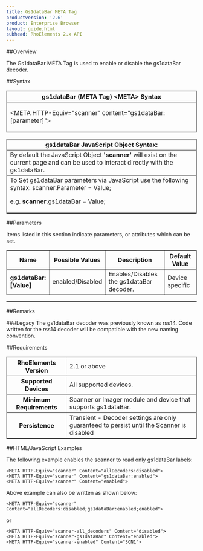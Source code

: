 ```yaml
---
title: Gs1dataBar META Tag
productversion: '2.6'
product: Enterprise Browser
layout: guide.html
subhead: RhoElements 2.x API
---
```


##Overview

The Gs1dataBar META Tag is used to enable or disable the gs1dataBar decoder.

##Syntax

<table class="facelift" style="width:100%" border="1" padding="5px"> <tr><th class="tableHeading">gs1dataBar (META Tag) &lt;META&gt; Syntax
</th></tr><tr><td class="clsSyntaxCells clsOddRow"><p>&lt;META HTTP-Equiv="scanner" content="gs1dataBar:[parameter]"&gt;</p></td></tr></table>
<table class="facelift" style="width:100%" border="1" padding="5px"> <tr><th class="tableHeading">gs1dataBar JavaScript Object Syntax:</th></tr><tr><td class="clsSyntaxCells clsOddRow">
By default the JavaScript Object <b>'scanner'</b> will exist on the current page and can be used to interact directly with the gs1dataBar.
</td></tr><tr><td class="clsSyntaxCells clsEvenRow">
To Set gs1dataBar parameters via JavaScript use the following syntax: scanner.Parameter = Value;
<P />e.g. <b>scanner</b>.gs1dataBar = Value;
</td></tr></table>

##Parameters


Items listed in this section indicate parameters, or attributes which can be set.
<table class="facelift" style="width:100%" border="1" padding="5px"> <col width="20%" /><col width="20%" /><col width="38%" /><col width="22%" /><tr><th class="tableHeading">Name</th><th class="tableHeading">Possible Values</th><th class="tableHeading">Description</th><th class="tableHeading">Default Value</th></tr><tr><td class="clsSyntaxCells clsOddRow"><b>gs1dataBar:[Value]
</b></td><td class="clsSyntaxCells clsOddRow">enabled/Disabled</td><td class="clsSyntaxCells clsOddRow">Enables/Disables the gs1dataBar decoder.</td><td class="clsSyntaxCells clsOddRow">Device specific</td></tr></table>
<table class="facelift" style="width:100%" border="1" padding="5px"> <col width="78%" /><col width="8%" /><col width="1%" /><col width="5%" /><col width="1%" /><col width="5%" /><col width="2%" /></table>




##Remarks


###Legacy
The gs1dataBar decoder was previously known as rss14. Code written for the rss14 decoder will be compatible with the new naming convention.




##Requirements

<table class="facelift" style="width:100%" border="1" padding="5px"> <tr><th class="tableHeading">RhoElements Version</th><td class="clsSyntaxCell clsEvenRow">2.1 or above
</td></tr><tr><th class="tableHeading">Supported Devices</th><td class="clsSyntaxCell clsOddRow">All supported devices.</td></tr><tr><th class="tableHeading">Minimum Requirements</th><td class="clsSyntaxCell clsOddRow">Scanner or Imager module and device that supports gs1dataBar.</td></tr><tr><th class="tableHeading">Persistence</th><td class="clsSyntaxCell clsEvenRow">Transient - Decoder settings are only guaranteed to persist until the Scanner is disabled</td></tr></table>


##HTML/JavaScript Examples

The following example enables the scanner to read only gs1dataBar labels:

	<META HTTP-Equiv="scanner" Content="allDecoders:disabled">
	<META HTTP-Equiv="scanner" Content="gs1dataBar:enabled">
	<META HTTP-Equiv="scanner" Content="enabled">
	
Above example can also be written as shown below:

	<META HTTP-Equiv="scanner" Content="allDecoders:disabled;gs1dataBar:enabled;enabled">
	
or

	<META HTTP-Equiv="scanner-all_decoders" Content="disabled">
	<META HTTP-Equiv="scanner-gs1dataBar" Content="enabled">
	<META HTTP-Equiv="scanner-enabled" Content="SCN1">
	





